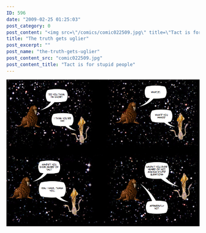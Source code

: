 ```yaml
---
ID: 596
date: "2009-02-25 01:25:03"
post_category: 0
post_content: "<img src=\"/comics/comic022509.jpg\" title=\"Tact is for stupid people\" />"
title: "The truth gets uglier"
post_excerpt: ""
post_name: "the-truth-gets-uglier"
post_content_src: "comic022509.jpg"
post_content_title: "Tact is for stupid people"
---
```



[![Tact is for stupid people](/comics-hi-res/comic022509.jpg)](/comics-hi-res/comic022509.jpg "Tact is for stupid people")
